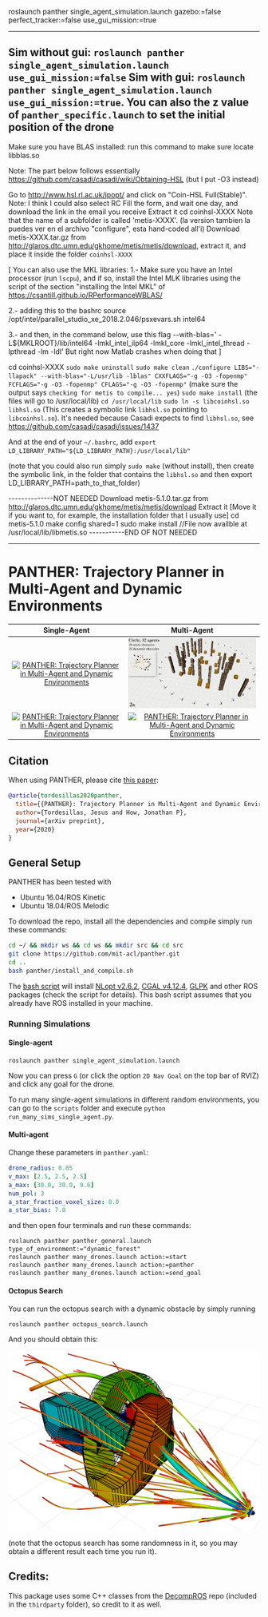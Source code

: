roslaunch panther single_agent_simulation.launch gazebo:=false perfect_tracker:=false use_gui_mission:=true

----
Sim without gui: `roslaunch panther single_agent_simulation.launch use_gui_mission:=false`
Sim with gui: `roslaunch panther single_agent_simulation.launch use_gui_mission:=true`. You can also the z value of `panther_specific.launch` to set the initial position of the drone
----

Make sure you have BLAS installed: run this command to make sure
	locate libblas.so


Note: The part below follows essentially https://github.com/casadi/casadi/wiki/Obtaining-HSL
(but I put -O3 instead)

Go to http://www.hsl.rl.ac.uk/ipopt/ and click on "Coin-HSL Full(Stable)". Note: I think I could also select RC
Fill the form, and wait one day, and download the link in the email you receive
Extract it
cd coinhsl-XXXX
Note that the name of a subfolder is called 'metis-XXXX'. 
(la version tambien la puedes ver en el archivo "configure", esta hand-coded all'i)
Download metis-XXXX.tar.gz from http://glaros.dtc.umn.edu/gkhome/metis/metis/download, extract it, and place it inside the folder `coinhsl-XXXX`

[
You can also use the MKL libraries:
1.- Make sure you have an Intel processor (run `lscpu`), and if so, install the Intel MLK libraries using the script of the section "installing the Intel MKL" of https://csantill.github.io/RPerformanceWBLAS/

2.- adding this to the bashrc
source /opt/intel/parallel_studio_xe_2018.2.046/psxevars.sh intel64

3.- and then, in the command below, use this flag
--with-blas=' -L${MKLROOT}/lib/intel64 -lmkl_intel_ilp64 -lmkl_core -lmkl_intel_thread -lpthread -lm -ldl'
But right now Matlab crashes when doing that
]

cd coinhsl-XXXX
`sudo make uninstall`
`sudo make clean`
`./configure LIBS="-llapack" --with-blas="-L/usr/lib -lblas" CXXFLAGS="-g -O3 -fopenmp" FCFLAGS="-g -O3 -fopenmp" CFLAGS="-g -O3 -fopenmp"` (make sure the output says `checking for metis to compile... yes`)
`sudo make install` (the files will go to /usr/local/lib)
`cd /usr/local/lib`
`sudo ln -s libcoinhsl.so libhsl.so` (This creates a symbolic link `libhsl.so` pointing to `libcoinhsl.so`). It's needed because Casadi expects to find `libhsl.so`, see https://github.com/casadi/casadi/issues/1437

And at the end of your `~/.bashrc`, add `export LD_LIBRARY_PATH="${LD_LIBRARY_PATH}:/usr/local/lib"`

(note that you could also run simply `sudo make` (without install), then create the symbolic link, in the folder that contains the `libhsl.so` and then export LD_LIBRARY_PATH=path_to_that_folder)


--------------NOT NEEDED
Download metis-5.1.0.tar.gz from http://glaros.dtc.umn.edu/gkhome/metis/metis/download
Extract it
[Move it if you want to, for example, the installation folder that I usually use]
cd metis-5.1.0
make config shared=1
sudo make install  //File now availble at /usr/local/lib/libmetis.so
-----------END OF NOT NEEDED



----

# PANTHER: Trajectory Planner in Multi-Agent and Dynamic Environments #

Single-Agent               |  Multi-Agent           | 
:-------------------------:|:-------------------------:|
[![PANTHER: Trajectory Planner in Multi-Agent and Dynamic Environments](./panther/imgs/single_agent1.gif)](https://www.youtube.com/user/AerospaceControlsLab "PANTHER: Trajectory Planner in Multi-Agent and Dynamic Environments")      |  [![PANTHER: Trajectory Planner in Multi-Agent and Dynamic Environments](./panther/imgs/circle.gif)](https://www.youtube.com/user/AerospaceControlsLab "PANTHER: Trajectory Planner in Multi-Agent and Dynamic Environments") |  
[![PANTHER: Trajectory Planner in Multi-Agent and Dynamic Environments](./panther/imgs/single_agent2.gif)](https://www.youtube.com/user/AerospaceControlsLab "PANTHER: Trajectory Planner in Multi-Agent and Dynamic Environments")       |  [![PANTHER: Trajectory Planner in Multi-Agent and Dynamic Environments](./panther/imgs/sphere.gif)](https://www.youtube.com/user/AerospaceControlsLab "PANTHER: Trajectory Planner in Multi-Agent and Dynamic Environments")    |  

## Citation

When using PANTHER, please cite [this paper](https://www.google.com/):

```bibtex
@article{tordesillas2020panther,
  title={{PANTHER}: Trajectory Planner in Multi-Agent and Dynamic Environments},
  author={Tordesillas, Jesus and How, Jonathan P},
  journal={arXiv preprint},
  year={2020}
}
```

## General Setup

PANTHER has been tested with 
* Ubuntu 16.04/ROS Kinetic
* Ubuntu 18.04/ROS Melodic 

To download the repo, install all the dependencies and compile simply run these commands:

```bash
cd ~/ && mkdir ws && cd ws && mkdir src && cd src
git clone https://github.com/mit-acl/panther.git
cd ..
bash panther/install_and_compile.sh
```

The [bash script](https://github.com/mit-acl/panther/blob/master/install_and_compile.sh) will install [NLopt v2.6.2](https://nlopt.readthedocs.io/en/latest/), [CGAL v4.12.4](https://www.cgal.org/), [GLPK](https://www.gnu.org/software/glpk/) and other ROS packages (check the script for details). This bash script assumes that you already have ROS installed in your machine. 

### Running Simulations

#### Single-agent
```
roslaunch panther single_agent_simulation.launch
```
Now you can press `G` (or click the option `2D Nav Goal` on the top bar of RVIZ) and click any goal for the drone. 

To run many single-agent simulations in different random environments, you can go to the `scripts` folder and execute `python run_many_sims_single_agent.py`.

#### Multi-agent

Change these parameters in `panther.yaml`:

```yaml
drone_radius: 0.05
v_max: [2.5, 2.5, 2.5]     
a_max: [30.0, 30.0, 9.6]  
num_pol: 3
a_star_fraction_voxel_size: 0.0
a_star_bias: 7.0
```

and then open four terminals and run these commands:

```
roslaunch panther panther_general.launch type_of_environment:="dynamic_forest"
roslaunch panther many_drones.launch action:=start
roslaunch panther many_drones.launch action:=panther
roslaunch panther many_drones.launch action:=send_goal
```

#### Octopus Search
You can run the octopus search with a dynamic obstacle by simply running

```
roslaunch panther octopus_search.launch
```
And you should obtain this:

![](./panther/imgs/octopus_search.png) 

(note that the octopus search has some randomness in it, so you may obtain a different result each time you run it).

## Credits:
This package uses some C++ classes from the [DecompROS](https://github.com/sikang/DecompROS) repo (included in the `thirdparty` folder), so credit to it as well. 

